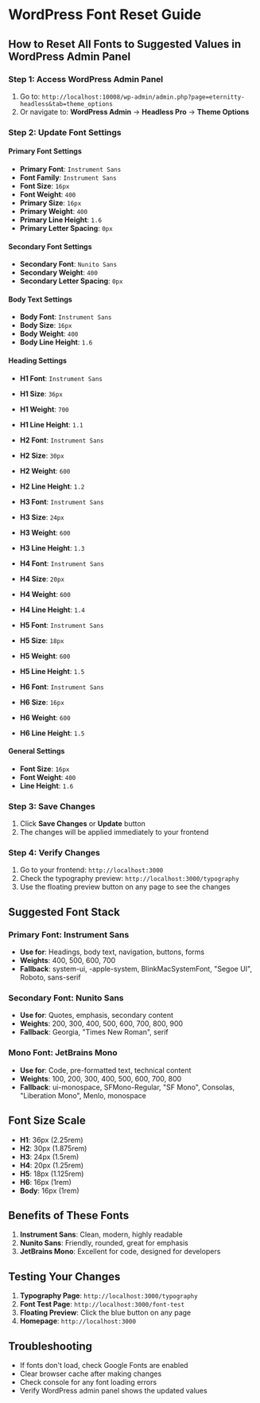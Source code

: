 # WordPress Font Reset Guide

## How to Reset All Fonts to Suggested Values in WordPress Admin Panel

### Step 1: Access WordPress Admin Panel
1. Go to: `http://localhost:10008/wp-admin/admin.php?page=eternitty-headless&tab=theme_options`
2. Or navigate to: **WordPress Admin** → **Headless Pro** → **Theme Options**

### Step 2: Update Font Settings

#### Primary Font Settings
- **Primary Font**: `Instrument Sans`
- **Font Family**: `Instrument Sans`
- **Font Size**: `16px`
- **Font Weight**: `400`
- **Primary Size**: `16px`
- **Primary Weight**: `400`
- **Primary Line Height**: `1.6`
- **Primary Letter Spacing**: `0px`

#### Secondary Font Settings
- **Secondary Font**: `Nunito Sans`
- **Secondary Weight**: `400`
- **Secondary Letter Spacing**: `0px`

#### Body Text Settings
- **Body Font**: `Instrument Sans`
- **Body Size**: `16px`
- **Body Weight**: `400`
- **Body Line Height**: `1.6`

#### Heading Settings
- **H1 Font**: `Instrument Sans`
- **H1 Size**: `36px`
- **H1 Weight**: `700`
- **H1 Line Height**: `1.1`

- **H2 Font**: `Instrument Sans`
- **H2 Size**: `30px`
- **H2 Weight**: `600`
- **H2 Line Height**: `1.2`

- **H3 Font**: `Instrument Sans`
- **H3 Size**: `24px`
- **H3 Weight**: `600`
- **H3 Line Height**: `1.3`

- **H4 Font**: `Instrument Sans`
- **H4 Size**: `20px`
- **H4 Weight**: `600`
- **H4 Line Height**: `1.4`

- **H5 Font**: `Instrument Sans`
- **H5 Size**: `18px`
- **H5 Weight**: `600`
- **H5 Line Height**: `1.5`

- **H6 Font**: `Instrument Sans`
- **H6 Size**: `16px`
- **H6 Weight**: `600`
- **H6 Line Height**: `1.5`

#### General Settings
- **Font Size**: `16px`
- **Font Weight**: `400`
- **Line Height**: `1.6`

### Step 3: Save Changes
1. Click **Save Changes** or **Update** button
2. The changes will be applied immediately to your frontend

### Step 4: Verify Changes
1. Go to your frontend: `http://localhost:3000`
2. Check the typography preview: `http://localhost:3000/typography`
3. Use the floating preview button on any page to see the changes

## Suggested Font Stack

### Primary Font: Instrument Sans
- **Use for**: Headings, body text, navigation, buttons, forms
- **Weights**: 400, 500, 600, 700
- **Fallback**: system-ui, -apple-system, BlinkMacSystemFont, "Segoe UI", Roboto, sans-serif

### Secondary Font: Nunito Sans
- **Use for**: Quotes, emphasis, secondary content
- **Weights**: 200, 300, 400, 500, 600, 700, 800, 900
- **Fallback**: Georgia, "Times New Roman", serif

### Mono Font: JetBrains Mono
- **Use for**: Code, pre-formatted text, technical content
- **Weights**: 100, 200, 300, 400, 500, 600, 700, 800
- **Fallback**: ui-monospace, SFMono-Regular, "SF Mono", Consolas, "Liberation Mono", Menlo, monospace

## Font Size Scale
- **H1**: 36px (2.25rem)
- **H2**: 30px (1.875rem)
- **H3**: 24px (1.5rem)
- **H4**: 20px (1.25rem)
- **H5**: 18px (1.125rem)
- **H6**: 16px (1rem)
- **Body**: 16px (1rem)

## Benefits of These Fonts
1. **Instrument Sans**: Clean, modern, highly readable
2. **Nunito Sans**: Friendly, rounded, great for emphasis
3. **JetBrains Mono**: Excellent for code, designed for developers

## Testing Your Changes
1. **Typography Page**: `http://localhost:3000/typography`
2. **Font Test Page**: `http://localhost:3000/font-test`
3. **Floating Preview**: Click the blue button on any page
4. **Homepage**: `http://localhost:3000`

## Troubleshooting
- If fonts don't load, check Google Fonts are enabled
- Clear browser cache after making changes
- Check console for any font loading errors
- Verify WordPress admin panel shows the updated values
